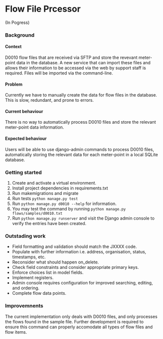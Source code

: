 # Flow File Prcessor
(In Pogress)


### Background

#### Context
D0010 flow files that are received via SFTP and store the revevant meter-point data in the database. A new service that can import these files and allows their information to be accessed via the web by support staff is required. Files will be imported via the command-line. 

#### Problem
Currently we have to manually create the data for flow files in the database. This is slow, redundant, and prone to errors.

#### Current behaviour
There is no way to automatically process D0010 files and store the relevant meter-point data information.

#### Expected behaviour
Users will be able to use django-admin commands to process D0010 files, automatically storing the relevant data for each meter-point in a local SQLite database.


### Getting started

1. Create and activate a virtual environment.
2. Install project dependencies in requirements.txt
3. Run makemigrations and migrate
4. Run tests `python manage.py test`
5. Run `python manage.py d0010 --help` for information.
6. You may test the command by running `python manage.py flows/samples/d0010.txt`
7. Run `python manage.py runserver` and visit the Django admin console 
to verify the entries have been created.


### Outstading work
    
- Field formatting and validation should match the JXXXX code.
- Populate with further information i.e. address, organisation, status, timestamps, etc.
- Reconsider what should happen on_delete.
- Check field constraints and consider appropriate primary keys.
- Enforce choices list in model fields.
- Implement registers.
- Admin console requires configuration for improved searching, editing, and ordering.
- Complete flow data points.


### Improvemnents

The current implementation only deals with D0010 files, and only processes the flows found in the sample file. Further development is required to ensure this command can properly accomodate all types of flow files and flow items.
